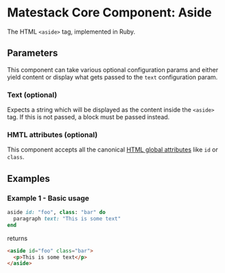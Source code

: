 # Matestack Core Component: Aside

The HTML `<aside>` tag, implemented in Ruby.

## Parameters
This component can take various optional configuration params and either yield content or display what gets passed to the `text` configuration param.

### Text (optional)
Expects a string which will be displayed as the content inside the `<aside>` tag. If this is not passed, a block must be passed instead.

### HMTL attributes (optional)
This component accepts all the canonical [HTML global attributes](https://www.w3schools.com/tags/ref_standardattributes.asp) like `id` or `class`.

## Examples

### Example 1 - Basic usage

```ruby
aside id: "foo", class: "bar" do
  paragraph text: "This is some text"
end
```

returns

```html
<aside id="foo" class="bar">
  <p>This is some text</p>
</aside>
```
